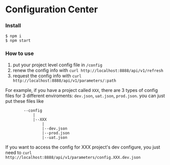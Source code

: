 # Configuration Center


### Install
```shell
$ npm i
$ npm start
```
### How to use
1. put your project level config file in `/config`
2. renew the config info with `curl http://localhost:8888/api/v1/refresh`
3. request the config info with `curl http://localhost:8888/api/v1/parameters/:path`

For example, if you have a project called `XXX`, there are 3 types of config files for 3 different enviroments: `dev.json`, `uat.json`, `prod.json`. you can just put these files like
```
        --config
            |
            |--XXX
                |
                |--dev.json
                |--prod.json
                |--uat.json
```
If you want to access the config for XXX project's dev configure, you just need to `curl http://localhost:8888/api/v1/parameters/config.XXX.dev.json`

          